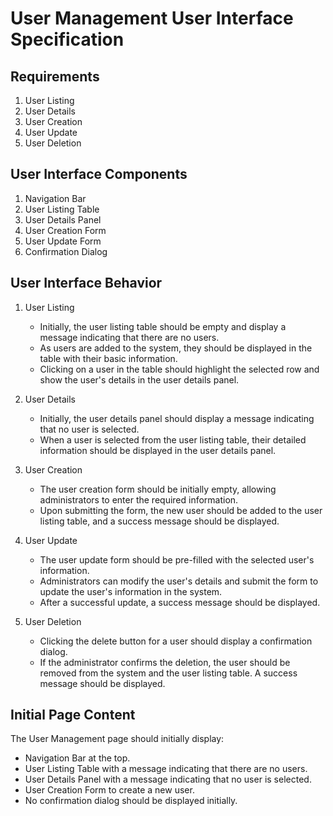 # User Management User Interface Specification

## Requirements

1. User Listing
2. User Details
3. User Creation
4. User Update
5. User Deletion

## User Interface Components

1. Navigation Bar
2. User Listing Table
3. User Details Panel
4. User Creation Form
5. User Update Form
6. Confirmation Dialog

## User Interface Behavior

1. User Listing
   - Initially, the user listing table should be empty and display a message indicating that there are no users.
   - As users are added to the system, they should be displayed in the table with their basic information.
   - Clicking on a user in the table should highlight the selected row and show the user's details in the user details panel.

2. User Details
   - Initially, the user details panel should display a message indicating that no user is selected.
   - When a user is selected from the user listing table, their detailed information should be displayed in the user details panel.

3. User Creation
   - The user creation form should be initially empty, allowing administrators to enter the required information.
   - Upon submitting the form, the new user should be added to the user listing table, and a success message should be displayed.

4. User Update
   - The user update form should be pre-filled with the selected user's information.
   - Administrators can modify the user's details and submit the form to update the user's information in the system.
   - After a successful update, a success message should be displayed.

5. User Deletion
   - Clicking the delete button for a user should display a confirmation dialog.
   - If the administrator confirms the deletion, the user should be removed from the system and the user listing table. A success message should be displayed.

## Initial Page Content

The User Management page should initially display:

- Navigation Bar at the top.
- User Listing Table with a message indicating that there are no users.
- User Details Panel with a message indicating that no user is selected.
- User Creation Form to create a new user.
- No confirmation dialog should be displayed initially.